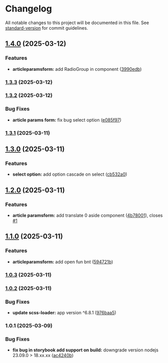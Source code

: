 # Changelog

All notable changes to this project will be documented in this file. See [standard-version](https://github.com/conventional-changelog/standard-version) for commit guidelines.

## [1.4.0](https://github.com/DKMFzF/blog-customizer/compare/v1.3.3...v1.4.0) (2025-03-12)

### Features

- **articleparamsform:** add RadioGroup in component ([3990edb](https://github.com/DKMFzF/blog-customizer/commit/3990edb355174845eb568ef4c190c33b1eab579b))

### [1.3.3](https://github.com/DKMFzF/blog-customizer/compare/v1.3.2...v1.3.3) (2025-03-12)

### [1.3.2](https://github.com/DKMFzF/blog-customizer/compare/v1.3.1...v1.3.2) (2025-03-12)

### Bug Fixes

- **article params form:** fix bug select option ([e085f97](https://github.com/DKMFzF/blog-customizer/commit/e085f97379b5d889d66a678a939a5b15f6716193))

### [1.3.1](https://github.com/DKMFzF/blog-customizer/compare/v1.3.0...v1.3.1) (2025-03-11)

## [1.3.0](https://github.com/DKMFzF/blog-customizer/compare/v1.2.0...v1.3.0) (2025-03-11)

### Features

- **select option:** add option cascade on select ([cb532a0](https://github.com/DKMFzF/blog-customizer/commit/cb532a0f32e1febf1a1a687b7222fd48a9bf427f))

## [1.2.0](https://github.com/DKMFzF/blog-customizer/compare/v1.1.0...v1.2.0) (2025-03-11)

### Features

- **article paramsform:** add translate 0 aside component ([4b78001](https://github.com/DKMFzF/blog-customizer/commit/4b780015cbef1421b266146ca019a243875841a5)), closes [#1](https://github.com/DKMFzF/blog-customizer/issues/1)

## [1.1.0](https://github.com/DKMFzF/blog-customizer/compare/v1.0.3...v1.1.0) (2025-03-11)

### Features

- **articleparamsform:** add open fun bnt ([594721b](https://github.com/DKMFzF/blog-customizer/commit/594721bac375ec719cd3df63e9565c623da05595))

### [1.0.3](https://github.com/DKMFzF/blog-customizer/compare/v1.0.2...v1.0.3) (2025-03-11)

### [1.0.2](https://github.com/DKMFzF/blog-customizer/compare/v1.0.1...v1.0.2) (2025-03-11)

### Bug Fixes

- **update scss-loader:** app version ^6.8.1 ([976baa5](https://github.com/DKMFzF/blog-customizer/commit/976baa5d081e5feda6b4c9dbe9b8717e167eed57))

### 1.0.1 (2025-03-09)

### Bug Fixes

- **fix bug in storybook add support on build:** downgrade version nodejs 23.09.0 > 18.xx.xx ([ac4240b](https://github.com/DKMFzF/blog-customizer/commit/ac4240bb6e668e80e9d205c35cbdf005c9f82c70))
